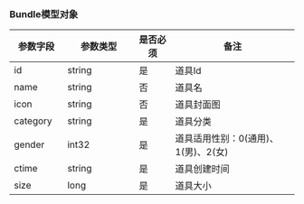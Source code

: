### Bundle模型对象
| 参数字段<img width=20/>  | 参数类型<img width=80/> | 是否必须   | 备注 |
|  ----   | ----  |----  | ----  |
| id | string    | 是  | 道具Id|
| name  | string | 否  | 道具名 |
| icon  | string | 否  | 道具封面图  |
| category  | string | 是  | 道具分类  |
| gender  | int32 | 是  | 道具适用性别：0(通用)、1(男)、2(女) |
| ctime  | string | 是  | 道具创建时间 |
| size  | long | 是  | 道具大小 |



